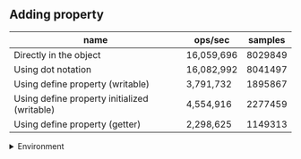 ## Adding property

|name|ops/sec|samples|
|-|-|-|
|Directly in the object|16,059,696|8029849|
|Using dot notation|16,082,992|8041497|
|Using define property (writable)|3,791,732|1895867|
|Using define property initialized (writable)|4,554,916|2277459|
|Using define property (getter)|2,298,625|1149313|


<details>
<summary>Environment</summary>

* __Machine:__ linux x64 | 4 vCPUs | 15.2GB Mem
* __Run:__ Mon May 13 2024 18:31:58 GMT+0000 (Coordinated Universal Time)
</details>

<!--
{"environment":{"platform":"linux","arch":"x64","cpus":4,"totalMemory":15.245216369628906},"benchmarks":[{"name":"Directly in the object","opsSec":16059696.77947027,"samples":8029849},{"name":"Using dot notation","opsSec":16082992.842021372,"samples":8041497},{"name":"Using define property (writable)","opsSec":3791732.058636322,"samples":1895867},{"name":"Using define property initialized (writable)","opsSec":4554916.651752318,"samples":2277459},{"name":"Using define property (getter)","opsSec":2298625.1035364247,"samples":1149313}]}-->
